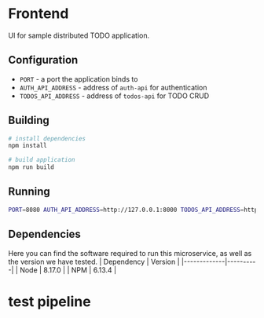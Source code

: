 # Frontend

UI for sample distributed TODO application.

## Configuration
- `PORT` - a port the application binds to 
- `AUTH_API_ADDRESS` - address of `auth-api` for authentication
- `TODOS_API_ADDRESS` - address of `todos-api` for TODO CRUD

## Building

``` bash
# install dependencies
npm install

# build application
npm run build
```

## Running

``` bash
PORT=8080 AUTH_API_ADDRESS=http://127.0.0.1:8000 TODOS_API_ADDRESS=http://127.0.0.1:8082 npm start
```

## Dependencies
Here you can find the software required to run this microservice, as well as the version we have tested. 
|  Dependency | Version  |
|-------------|----------|
| Node        | 8.17.0   |
| NPM         | 6.13.4   |

# test pipeline

